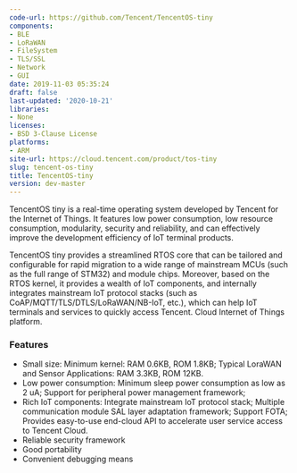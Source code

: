 ```yaml
---
code-url: https://github.com/Tencent/TencentOS-tiny
components:
- BLE
- LoRaWAN
- FileSystem
- TLS/SSL
- Network
- GUI
date: 2019-11-03 05:35:24
draft: false
last-updated: '2020-10-21'
libraries:
- None
licenses:
- BSD 3-Clause License
platforms:
- ARM
site-url: https://cloud.tencent.com/product/tos-tiny
slug: tencent-os-tiny
title: TencentOS-tiny
version: dev-master
---
```

TencentOS tiny is a real-time operating system developed by Tencent for the Internet of Things. It features low power consumption, low resource consumption, modularity, security and reliability, and can effectively improve the development efficiency of IoT terminal products. 
<!--more-->

TencentOS tiny provides a streamlined RTOS core that can be tailored and configurable for rapid migration to a wide range of mainstream MCUs (such as the full range of STM32) and module chips. Moreover, based on the RTOS kernel, it provides a wealth of IoT components, and internally integrates mainstream IoT protocol stacks (such as CoAP/MQTT/TLS/DTLS/LoRaWAN/NB-IoT, etc.), which can help IoT terminals and services to quickly access Tencent. Cloud Internet of Things platform.


### Features
- Small size: Minimum kernel: RAM 0.6KB, ROM 1.8KB; Typical LoraWAN and Sensor Applications: RAM 3.3KB, ROM 12KB.
- Low power consumption: Minimum sleep power consumption as low as 2 uA; Support for peripheral power management framework;
- Rich IoT components: Integrate mainstream IoT protocol stack; Multiple communication module SAL layer adaptation framework; Support FOTA; Provides easy-to-use end-cloud API to accelerate user service access to Tencent Cloud.
- Reliable security framework
- Good portability
- Convenient debugging means

